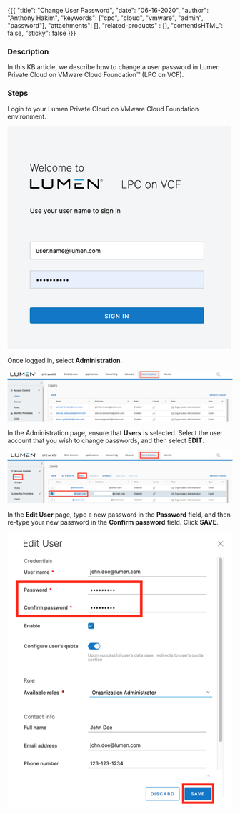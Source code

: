 {{{
  "title": "Change User Password",
  "date": "06-16-2020",
  "author": "Anthony Hakim",
  "keywords": ["cpc", "cloud", "vmware", "admin", "password"],
  "attachments": [],
  "related-products" : [],
  "contentIsHTML": false,
  "sticky": false
}}}

### Description
In this KB article, we describe how to change a user password in Lumen Private Cloud on VMware Cloud Foundation™ (LPC on VCF).

### Steps
Login to your Lumen Private Cloud on VMware Cloud Foundation environment.

  ![Login to Lumen Private Cloud on VMware Cloud Foundation](../../images/dccf/login-html5.png)

Once logged in, select __Administration__.

  ![Change User Password](../../images/dccf/change-user-password1.png)

In the Administration page, ensure that __Users__ is selected. Select the user account that you wish to change passwords, and then select __EDIT__.

  ![Change User Password](../../images/dccf/change-user-password2.png)

In the __Edit User__ page, type a new password in the __Password__ field, and then re-type your new password in the __Confirm password__ field. Click __SAVE__.

  ![Change Password](../../images/dccf/change-user-password3.png)
